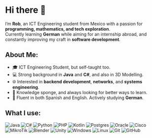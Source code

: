 # Hi there 👋
I’m **Rob**, an ICT Engineering student from Mexico with a passion for **programming, mathematics, and tech exploration**.  
Currently learning **German** while aiming for an internship abroad, and constantly improving my craft in **software development**.  

## About Me:
- 🎓 ICT Engineering Student, but self-taught too. 
- 💻 Strong background in **Java** and **C#**, and also in 3D Modelling.  
- 🌐 Interested in **backend development**, **networks**, and **systems engineering**.  
- 💬 Knowledge sponge, and always looking for better ways to learn.  
- 🌱 Fluent in both Spanish and English. Actively studying **German**.

## What I use:
![Java](https://custom-icon-badges.demolab.com/badge/java-ED8B00.svg?style=for-the-badge&logo=java4&logoColor=white)
![C#](https://custom-icon-badges.demolab.com/badge/c%23-67217a.svg?style=for-the-badge&logo=csharp1&logoColor=white)
![Python](https://img.shields.io/badge/python-3670A0?style=for-the-badge&logo=python&logoColor=white)
![PHP](https://custom-icon-badges.demolab.com/badge/php-777BB4.svg?style=for-the-badge&logo=php&logoColor=white)
![Kotlin](https://img.shields.io/badge/kotlin-%237F52FF.svg?style=for-the-badge&logo=kotlin&logoColor=white)
![Postgres](https://custom-icon-badges.demolab.com/badge/postgres-316192.svg?style=for-the-badge&logo=postgresql&logoColor=white)
![Oracle](https://custom-icon-badges.demolab.com/badge/Oracle-F80000?style=for-the-badge&logo=oracle&logoColor=white)
![Cisco](https://img.shields.io/badge/cisco-%23049fd9.svg?style=for-the-badge&logo=cisco&logoColor=white)
![MikroTik](https://img.shields.io/badge/mikrotik-%232E3A59?style=for-the-badge&logo=mikrotik&logoColor=white)
![Blender](https://img.shields.io/badge/blender-%23F5792A.svg?style=for-the-badge&logo=blender&logoColor=white)
![Unity](https://img.shields.io/badge/unity-%23FFFFFF.svg?style=for-the-badge&logo=unity&logoColor=black)
![Windows](https://custom-icon-badges.demolab.com/badge/Windows-0078D6?style=for-the-badge&logo=windows11&logoColor=white)
![Linux](https://img.shields.io/badge/Linux-FCC624?style=for-the-badge&logo=linux&logoColor=black)
![Git](https://img.shields.io/badge/git-%23F05033.svg?style=for-the-badge&logo=git&logoColor=white)
![GitHub](https://img.shields.io/badge/github-%23ffffff.svg?style=for-the-badge&logo=github&logoColor=121011)
